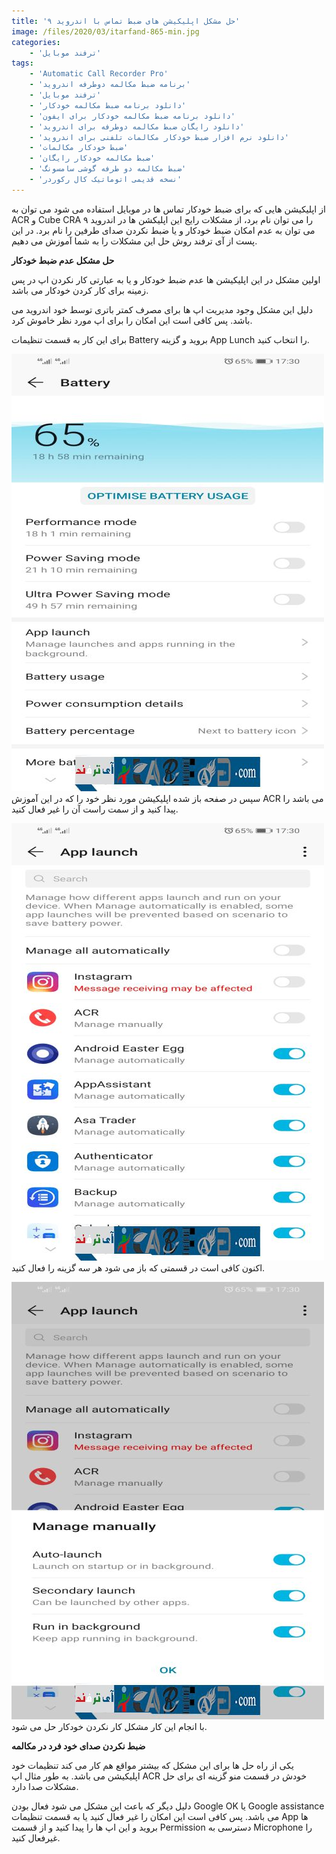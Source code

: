 ```yaml
---
title: 'حل مشکل اپلیکیشن های ضبط تماس با اندروید ۹'
image: /files/2020/03/itarfand-865-min.jpg
categories:
    - 'ترفند موبایل'
tags:
    - 'Automatic Call Recorder Pro'
    - 'برنامه ضبط مکالمه دوطرفه اندروید'
    - 'ترفند موبایل'
    - 'دانلود برنامه ضبط مکالمه خودکار'
    - 'دانلود برنامه ضبط مکالمه خودکار برای ایفون'
    - 'دانلود رایگان ضبط مکالمه دوطرفه برای اندروید'
    - 'دانلود نرم افزار ضبط خودکار مکالمات تلفنی برای اندروید'
    - 'ضبط خودکار مکالمات'
    - 'ضبط مکالمه خودکار رایگان'
    - 'ضبط مکالمه دو طرفه گوشی سامسونگ'
    - 'نسخه قدیمی اتوماتیک کال رکوردر'
---
```


از اپلیکیشن هایی که برای ضبط خودکار تماس ها در موبایل استفاده می شود می توان به ACR و Cube CRA را می توان نام برد، از مشکلات رایج این اپلیکشن ها در اندروید ۹ می توان به عدم امکان ضبط خودکار و یا ضبط نکردن صدای طرفین را نام برد. در این پست از آی ترفند روش حل این مشکلات را به شما آموزش می دهیم.

**حل مشکل عدم ضبط خودکار**

اولین مشکل در این اپلیکیشن ها عدم ضبط خودکار و یا به عبارتی کار نکردن اپ در پس زمینه برای کار کردن خودکار می باشد.

دلیل این مشکل وجود مدیریت اپ ها برای مصرف کمتر باتری توسط خود اندروید می باشد. پس کافی است این امکان را برای اپ مورد نظر خاموش کرد.

برای این کار به قسمت تنظیمات Battery بروید و گزینه App Lunch را انتخاب کنید.

![mhkarami97](/files/2020/03/itarfand-862-min.jpg)
سپس در صفحه باز شده اپلیکیشن مورد نظر خود را که در این آموزش ACR می باشد را پیدا کنید و از سمت راست آن را غیر فعال کنید.

![mhkarami97](/files/2020/03/itarfand-863-min.jpg)
اکنون کافی است در قسمتی که باز می شود هر سه گزینه را فعال کنید.

![mhkarami97](/files/2020/03/itarfand-864-min.jpg)
با انجام این کار مشکل کار نکردن خودکار حل می شود.

**ضبط نکردن صدای خود فرد در مکالمه**

یکی از راه حل ها برای این مشکل که بیشتر مواقع هم کار می کند تنظیمات خود اپلیکیشن می باشد. به طور مثال اپ ACR خودش در قسمت منو گزینه ای برای حل مشکلات صدا دارد.

دلیل دیگر که باعث این مشکل می شود فعال بودن Google OK یا Google assistance می باشد. پس کافی است این امکان را غیر فعال کنید یا به قسمت تنظیمات App ها بروید و این اپ ها را پیدا کنید و از قسمت Permission دسترسی به Microphone را غیرفعال کنید.